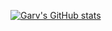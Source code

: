 [![Garv's GitHub stats](https://github-readme-stats.vercel.app/api?username=gavkujo&hide=prs,issues,contribs&show_icons=true&theme=radical)](https://github.com/anuraghazra/github-readme-stats)
